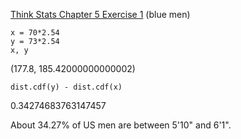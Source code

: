 [Think Stats Chapter 5 Exercise 1](http://greenteapress.com/thinkstats2/html/thinkstats2006.html#toc50) (blue men)

    x = 70*2.54
    y = 73*2.54
    x, y

   (177.8, 185.42000000000002)

    dist.cdf(y) - dist.cdf(x)

   0.34274683763147457

About 34.27% of US men are between 5'10" and 6'1".
